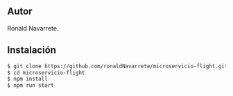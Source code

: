 ## Autor

Ronald Navarrete.

## Instalación

```bash
$ git clone https://github.com/ronaldNavarrete/microservicio-flight.git
$ cd microservicio-flight
$ npm install
$ npm run start
```
